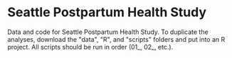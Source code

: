 # Seattle Postpartum Health Study 
Data and code for Seattle Postpartum Health Study. To duplicate the analyses, download the "data", "R", and "scripts" folders and put into an R project. All scripts should be run in order (01_, 02_, etc.).
